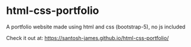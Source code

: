 # html-css-portfolio
A portfolio website made using html and css (bootstrap-5), no js included 

Check it out at: https://santosh-james.github.io/html-css-portfolio/
